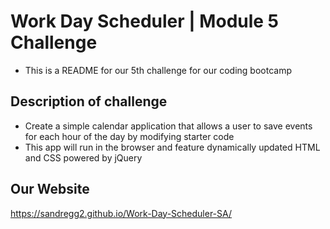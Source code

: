# Work Day Scheduler | Module 5 Challenge
- This is a README for our 5th challenge for our coding bootcamp
## Description of challenge
- Create a simple calendar application that allows a user to save events for each hour of the day by modifying starter code
- This app will run in the browser and feature dynamically updated HTML and CSS powered by jQuery
## Our Website
https://sandregg2.github.io/Work-Day-Scheduler-SA/
